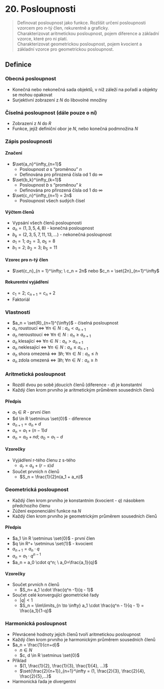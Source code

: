 # 20. Posloupnosti

> Definovat posloupnost jako funkce. Rozlišit určení posloupnosti vzorcem pro 𝑛-tý člen, rekurentně a graficky. \
> Charakterizovat aritmetickou posloupnost, pojem diference a základní vzorce, které pro ni platí. \
> Charakterizovat geometrickou posloupnost, pojem kvocient a základní vzorce pro geometrickou posloupnost.

## Definice

### Obecná posloupnost

- Konečná nebo nekonečná sada objektů, v níž záleží na pořadí a objekty se mohou opakovat
- Surjektivní zobrazení z $N$ do libovolné množiny

### Číselná posloupnost (dále pouze o ní)

- Zobrazení z $N$ do $R$
- Funkce, jejíž definiční obor je $N$, nebo konečná podmnožina $N$

### Zápis posloupnosti

#### Značení

- $\set{a_n}^\infty_{n=1}$
  - Posloupnost $a$ s “proměnou” $n$
  - Definována pro přirozená čísla od $1$ do $\infty$
- $\set{b_k}^\infty_{k=1}$
  - Posloupnost $b$ s “proměnou” $k$
  - Definována pro přirozená čísla od $1$ do $\infty$
- $\set{c_n}^\infty_{n=1} = 2n$
  - Posloupnost všech sudých čísel

#### Výčtem členů

- Vypsání všech členů posloupnosti
- $a_n = (1,3,5,4,8)$ - konečná posloupnost
- $b_k = (2,3,5,7,11,13,...)$ - nekonečná posloupnost
- $a_1 = 1; \ a_2 = 3, \ a_5 = 8$
- $b_1=2; \ b_2 = 3; \ b_5 = 11$

#### Vzorec pro n-tý člen

- $\set{c_n}_{n = 1}^\infty; \ c_n = 2n$ nebo $c_n = \set{2n}_{n=1}^\infty$

#### Rekurentní vyjádření

- $c_1=2; \ c_{n+1} = c_n + 2$
- Faktoriál

### Vlastnosti

- $a_n = \set{R}_{n=1}^{\infty}$ - číselná posloupnost
- $a_n$ roustoucí $\iff$ $\forall n \in N:a_n < a_{n+1}$
- $a_n$ neroustoucí $\iff$ $\forall n \in N:a_n \ge a_{n+1}$
- $a_n$ klesající $\iff$ $\forall n \in N:a_n > a_{n+1}$
- $a_n$ neklesající $\iff$ $\forall n \in N:a_n \le a_{n+1}$
- $a_n$ shora omezená $\iff$ $\exists h; \ \forall n \in N : a_n \le h$
- $a_n$ zdola omezená $\iff$ $\exists h; \ \forall n \in N : a_n \ge h$

### Aritmetická posloupnost

- Rozdíl dvou po sobě jdoucích členů (diference - $d$) je konstantní
- Každý člen krom prvního je aritmetickým průměrem sousedních členů

#### Předpis

- $a_1 \in R$ - první člen
- $d \in R \setminus \set{0}$ - diference
- $a_{n+1} = a_n + d$
- $a_n=a_1+(n-1)d$
- $a_n=a_0+nd; \ a_0=a_1 - d$

#### Vzorečky

- Vyjádření r-tého členu z s-tého
  - $a_r=a_s+(r-s)d$
- Součet prvních n členů
  - $S_n = \frac{1}{2}n(a_1 + a_n)$

### Geometrická posloupnost

- Každý člen krom prvního je konstantním (kvocient - $q$) násobkem předchozího členu
- Zúžení exponenciální funkce na $N$
- Každý člen krom prvního je geometrickým průměrem sousedních členů

#### Předpis

- $a_1 \in R \setminus \set{0}$ - první člen
- $q \in R^+ \setminus \set{1}$ - kvocient
- $a_{n+1} = a_n \cdot q$
- $a_n = a_1 \cdot q^{n-1}$
- $a_n = a_0 \cdot q^n; \ a_0=\frac{a_1}{q}$

#### Vzorečky

- Součet prvních n členů
  - $S_n= a_1 \cdot \frac{q^n -1}{q - 1}$
- Součet celé konvergující geometrické řady
  - $|q| < 1$
  - $S_n = \lim\limits_{n \to \infty} a_1 \cdot \frac{q^n - 1}{q - 1} = \frac{a_1}{1-q}$

### Harmonická posloupnost

- Převrácené hodnoty jejich členů tvoří aritmetickou posloupnost
- Každý člen krom prvního je harmonickým průměrem sousedních členů
- $a_n = \frac{1}{cn+d}$
  - $n \in N$
  - $c, d  \in R \setminus \set{0}$
- Příklad
  - $(1, \frac{1}{2}, \frac{1}{3}, \frac{1}{4}, ...)$
  - $\set{\frac{2}{n+1}}_{n=1}^\infty = (1, \frac{2}{3},  \frac{2}{4}, \frac{2}{5},...)$
- Harmonická řada je divergentní
